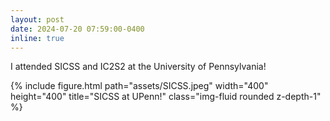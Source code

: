 ```yaml
---
layout: post
date: 2024-07-20 07:59:00-0400
inline: true
---
```

I attended SICSS and IC2S2 at the University of Pennsylvania!

<!-- ![alt text](https://github.com/elhamaghakhani/elhamaghakhani.github.io/tree/master/assets/SICSS.jpeg) -->

<div class="row">
    <div class="col-sm mt-3 mt-md-0">
        {% include figure.html path="assets/SICSS.jpeg" width="400" height="400" title="SICSS at UPenn!" class="img-fluid rounded z-depth-1" %}
    </div>
</div>

